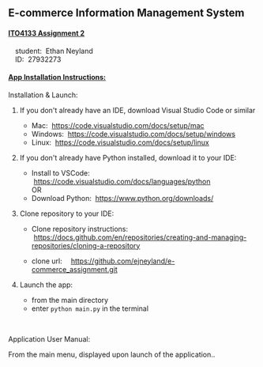 ## E-commerce Information Management System
<h4><u>ITO4133 Assignment 2</u></h4>
&emsp;student: &nbsp;Ethan Neyland<br> 
&emsp;ID: &nbsp;27932273

<h4><u>App Installation Instructions:</u></h4>

Installation & Launch:

1. If you don't already have an IDE, download Visual Studio Code or similar

     - Mac: &nbsp;https://code.visualstudio.com/docs/setup/mac
     - Windows: &nbsp;https://code.visualstudio.com/docs/setup/windows
     - Linux: &nbsp;https://code.visualstudio.com/docs/setup/linux

2. If you don't already have Python installed, download it to your IDE:
     - Install to VSCode: &nbsp;https://code.visualstudio.com/docs/languages/python
     <br>OR<br>
     - Download Python: &nbsp;https://www.python.org/downloads/

3. Clone repository to your IDE:
     - Clone repository instructions: &nbsp;https://docs.github.com/en/repositories/creating-and-managing-repositories/cloning-a-repository

     - clone url: &emsp;https://github.com/ejneyland/e-commerce_assignment.git

4. Launch the app:
     - from the main directory
     - enter ```python main.py``` in the terminal

<br>

Application User Manual:

From the main menu, displayed upon launch of the application..
